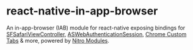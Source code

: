# react-native-in-app-browser

An in-app-browser (IAB) module for react-native exposing bindings for [SFSafariViewController](https://developer.apple.com/documentation/safariservices/sfsafariviewcontroller), [ASWebAuthenticationSession](https://developer.apple.com/documentation/authenticationservices/aswebauthenticationsession), [Chrome Custom Tabs](https://developer.chrome.com/docs/android/custom-tabs) & more, powered by [Nitro Modules](https://nitro.margelo.com).
